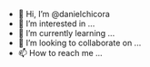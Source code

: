 - 👋 Hi, I’m @danielchicora
- 👀 I’m interested in ...
- 🌱 I’m currently learning ...
- 💞️ I’m looking to collaborate on ...
- 📫 How to reach me ...

<!---
danielchicora/danielchicora is a ✨ special ✨ repository because its `README.md` (this file) appears on your GitHub profile.
You can click the Preview link to take a look at your changes.
--->
